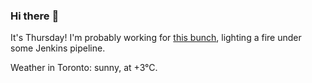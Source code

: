 ### Hi there :wave:

It's Thursday! I'm probably working for [this bunch](https://github.com/kohofinancial), lighting a fire under some Jenkins pipeline.

Weather in Toronto: sunny, at +3°C.
